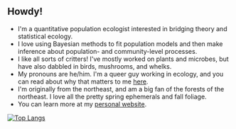 ## Howdy! 

- I'm a quantitative population ecologist interested in bridging theory and statistical ecology.
- I love using Bayesian methods to fit population models and then make inference about population- and community-level processes. 
- I like all sorts of critters! I've mostly worked on plants and microbes, but have also dabbled in birds, mushrooms, and whelks.
- My pronouns are he/him. I'm a queer guy working in ecology, and you can read about why that matters to me [here](https://plantae.org/a-queer-stroll-through-the-meadow/).
- I'm originally from the northeast, and am a big fan of the forests of the northeast. I love all the pretty spring ephemerals and fall foliage. 
- You can learn more at my [personal website](https://jeremycollings.com/). 

[![Top Langs](https://github-readme-stats.vercel.app/api/top-langs/?username=jeremyacollings)](https://github.com/jeremyacollings/github-readme-stats)
